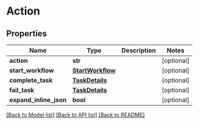 # Action

## Properties
Name | Type | Description | Notes
------------ | ------------- | ------------- | -------------
**action** | **str** |  | [optional] 
**start_workflow** | [**StartWorkflow**](StartWorkflow.md) |  | [optional] 
**complete_task** | [**TaskDetails**](TaskDetails.md) |  | [optional] 
**fail_task** | [**TaskDetails**](TaskDetails.md) |  | [optional] 
**expand_inline_json** | **bool** |  | [optional] 

[[Back to Model list]](../README.md#documentation-for-models) [[Back to API list]](../README.md#documentation-for-api-endpoints) [[Back to README]](../README.md)

